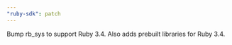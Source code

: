 ```yaml
---
"ruby-sdk": patch
---
```


Bump rb_sys to support Ruby 3.4. Also adds prebuilt libraries for Ruby 3.4.
